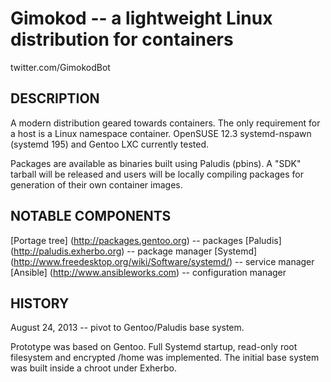Gimokod -- a lightweight Linux distribution for containers
==========================================================
twitter.com/GimokodBot

## DESCRIPTION

A modern distribution geared towards containers. The only requirement for a host is 
a Linux namespace container. OpenSUSE 12.3 systemd-nspawn (systemd 195) and Gentoo LXC
currently tested.

Packages are available as binaries built using Paludis (pbins). A "SDK" tarball will be 
released and users will be locally compiling packages for generation of their own 
container images.

## NOTABLE COMPONENTS

[Portage tree] (http://packages.gentoo.org) -- packages
[Paludis] (http://paludis.exherbo.org) -- package manager
[Systemd] (http://www.freedesktop.org/wiki/Software/systemd/) -- service manager
[Ansible] (http://www.ansibleworks.com) -- configuration manager

## HISTORY

August 24, 2013 -- pivot to Gentoo/Paludis base system.

Prototype was based on Gentoo. Full Systemd startup, read-only root filesystem and
encrypted /home was implemented. The initial base system was built inside a
chroot under Exherbo.

